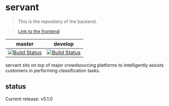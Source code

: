 # servant

> This is the repository of the backend.

> [Link to the frontend](https://github.com/TrentoCrowdAI/servant-web/)



| master  | develop      |
|---------|-------------|
| [![Build Status](https://travis-ci.com/TrentoCrowdAI/crowdhub-api.svg?branch=master)](https://travis-ci.com/TrentoCrowdAI/crowdhub-api)    | [![Build Status](https://travis-ci.com/TrentoCrowdAI/crowdhub-api.svg?branch=develop)](https://travis-ci.com/TrentoCrowdAI/crowdhub-api) |


servant sits on top of major crowdsourcing platforms to intelligently assists customers in performing classification tasks.

## status

Current release: v0.1.0
